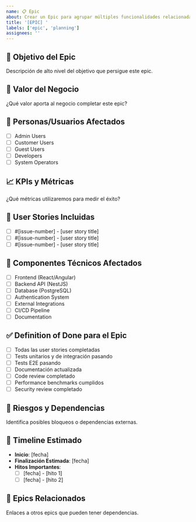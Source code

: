 ```yaml
---
name: 📋 Epic
about: Crear un Epic para agrupar múltiples funcionalidades relacionadas
title: '[EPIC] '
labels: ['epic', 'planning']
assignees: ''
---
```


## 🎯 Objetivo del Epic

Descripción de alto nivel del objetivo que persigue este epic.

## 💼 Valor del Negocio

¿Qué valor aporta al negocio completar este epic?

## 👥 Personas/Usuarios Afectados

- [ ] Admin Users
- [ ] Customer Users
- [ ] Guest Users
- [ ] Developers
- [ ] System Operators

## 📈 KPIs y Métricas

¿Qué métricas utilizaremos para medir el éxito?

## 🎨 User Stories Incluidas

- [ ] #[issue-number] - [user story title]
- [ ] #[issue-number] - [user story title]
- [ ] #[issue-number] - [user story title]

## 🔧 Componentes Técnicos Afectados

- [ ] Frontend (React/Angular)
- [ ] Backend API (NestJS)
- [ ] Database (PostgreSQL)
- [ ] Authentication System
- [ ] External Integrations
- [ ] CI/CD Pipeline
- [ ] Documentation

## ✅ Definition of Done para el Epic

- [ ] Todas las user stories completadas
- [ ] Tests unitarios y de integración pasando
- [ ] Tests E2E pasando
- [ ] Documentación actualizada
- [ ] Code review completado
- [ ] Performance benchmarks cumplidos
- [ ] Security review completado

## 🚧 Riesgos y Dependencias

Identifica posibles bloqueos o dependencias externas.

## 📅 Timeline Estimado

- **Inicio**: [fecha]
- **Finalización Estimada**: [fecha]
- **Hitos Importantes**:
  - [ ] [fecha] - [hito 1]
  - [ ] [fecha] - [hito 2]

## 🔗 Epics Relacionados

Enlaces a otros epics que pueden tener dependencias.
